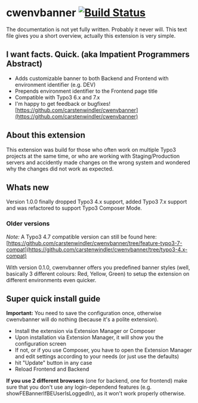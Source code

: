 # cwenvbanner [![Build Status](https://api.travis-ci.org/carstenwindler/cwenvbanner.svg?branch=master)](https://travis-ci.org/carstenwindler/cwenvbanner)

The documentation is not yet fully written. Probably it never will. This text file gives you a short overview, actually this extension is very simple.

## I want facts. Quick. (aka Impatient Programmers Abstract)

* Adds customizable banner to both Backend and Frontend with environment identifier (e.g. DEV)
* Prepends environment identifier to the Frontend page title
* Compatible with Typo3 6.x and 7.x
* I'm happy to get feedback or bugfixes! [https://github.com/carstenwindler/cwenvbanner](https://github.com/carstenwindler/cwenvbanner)

## About this extension

This extension was build for those who often work on multiple Typo3 projects at the same time, or who are working with Staging/Production servers and accidently made changes on the wrong system and wondered why the changes did not work as expected.

## Whats new

Version 1.0.0 finally dropped Typo3 4.x support, added Typo3 7.x support and was refactored to support Typo3 Composer Mode.

### Older versions

*Note:* A Typo3 4.7 compatible version can still be found here: [https://github.com/carstenwindler/cwenvbanner/tree/feature-typo3-7-compat](https://github.com/carstenwindler/cwenvbanner/tree/typo3-4.x-compat)

With version 0.1.0, cwenvbanner offers you predefined banner styles (well, basically 3 different colours: Red, Yellow, Green) to setup the extension on different environments even quicker.

## Super quick install guide

**Important:** You need to save the configuration once, otherwise cwenvbanner will do nothing (because it's a polite extension).

* Install the extension via Extension Manager or Composer
* Upon installation via Extension Manager, it will show you the configuration screen
* If not, or if you use Composer, you have to open the Extension Manager and edit settings according to your needs (or just use the defaults)
* hit "Update" button in any case
* Reload Frontend and Backend

**If you use 2 different browsers** (one for backend, one for frontend) make sure that you don't use any login-dependend features (e.g. showFEBannerIfBEUserIsLoggedIn), as it won't work properly otherwise.
